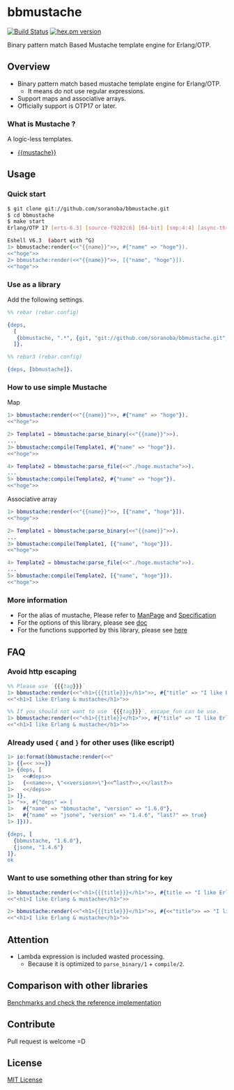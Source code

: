 bbmustache
===========
[![Build Status](https://travis-ci.org/soranoba/bbmustache.svg?branch=master)](https://travis-ci.org/soranoba/bbmustache)
[![hex.pm version](https://img.shields.io/hexpm/v/bbmustache.svg)](https://hex.pm/packages/bbmustache)

Binary pattern match Based Mustache template engine for Erlang/OTP.

## Overview
- Binary pattern match based mustache template engine for Erlang/OTP.
  - It means do not use regular expressions.
- Support maps and associative arrays.
- Officially support is OTP17 or later.

### What is Mustache ?
A logic-less templates.
- [{{mustache}}](http://mustache.github.io/)

## Usage
### Quick start

```bash
$ git clone git://github.com/soranoba/bbmustache.git
$ cd bbmustache
$ make start
Erlang/OTP 17 [erts-6.3] [source-f9282c6] [64-bit] [smp:4:4] [async-threads:10] [hipe] [kernel-poll:true]

Eshell V6.3  (abort with ^G)
1> bbmustache:render(<<"{{name}}">>, #{"name" => "hoge"}).
<<"hoge">>
2> bbmustache:render(<<"{{name}}">>, [{"name", "hoge"}]).
<<"hoge">>
```

### Use as a library
Add the following settings.

```erlang
%% rebar (rebar.config)

{deps,
  [
   {bbmustache, ".*", {git, "git://github.com/soranoba/bbmustache.git", {branch, "master"}}}
  ]}.

%% rebar3 (rebar.config)

{deps, [bbmustache]}.
```

### How to use simple Mustache

Map
```erlang
1> bbmustache:render(<<"{{name}}">>, #{"name" => "hoge"}).
<<"hoge">>

2> Template1 = bbmustache:parse_binary(<<"{{name}}">>).
...
3> bbmustache:compile(Template1, #{"name" => "hoge"}).
<<"hoge">>

4> Template2 = bbmustache:parse_file(<<"./hoge.mustache">>).
...
5> bbmustache:compile(Template2, #{"name" => "hoge"}).
<<"hoge">>
```

Associative array
```erlang
1> bbmustache:render(<<"{{name}}">>, [{"name", "hoge"}]).
<<"hoge">>

2> Template1 = bbmustache:parse_binary(<<"{{name}}">>).
...
3> bbmustache:compile(Template1, [{"name", "hoge"}]).
<<"hoge">>

4> Template2 = bbmustache:parse_file(<<"./hoge.mustache">>).
...
5> bbmustache:compile(Template2, [{"name", "hoge"}]).
<<"hoge">>
```

### More information
- For the alias of mustache, Please refer to [ManPage](http://mustache.github.io/mustache.5.html) and [Specification](https://github.com/mustache/spec)
- For the options of this library, please see [doc](doc)
- For the functions supported by this library, please see [here](benchmarks/README.md)

## FAQ

### Avoid http escaping

```erlang
%% Please use `{{{tag}}}`
1> bbmustache:render(<<"<h1>{{{title}}}</h1>">>, #{"title" => "I like Erlang & mustache"}).
<<"<h1>I like Erlang & mustache</h1>">>

%% If you should not want to use `{{{tag}}}`, escape_fun can be use.
1> bbmustache:render(<<"<h1>{{title}}</h1>">>, #{"title" => "I like Erlang & mustache"}, [{escape_fun, fun(X) -> X end}]).
<<"<h1>I like Erlang & mustache</h1>">>
```

### Already used `{` and `}` for other uses (like escript)

```erlang
1> io:format(bbmustache:render(<<"
1> {{=<< >>=}}
1> {deps, [
1>   <<#deps>>
1>   {<<name>>, \"<<version>>\"}<<^last?>>,<</last?>>
1>   <</deps>>
1> ]}.
1> ">>, #{"deps" => [
1>   #{"name" => "bbmustache", "version" => "1.6.0"},
1>   #{"name" => "jsone", "version" => "1.4.6", "last?" => true}
1> ]})).

{deps, [
  {bbmustache, "1.6.0"},
  {jsone, "1.4.6"}
]}.
ok
```

### Want to use something other than string for key

```erlang
1> bbmustache:render(<<"<h1>{{{title}}}</h1>">>, #{title => "I like Erlang & mustache"}, [{key_type, atom}]).
<<"<h1>I like Erlang & mustache</h1>">>

2> bbmustache:render(<<"<h1>{{{title}}}</h1>">>, #{<<"title">> => "I like Erlang & mustache"}, [{key_type, binary}]).
<<"<h1>I like Erlang & mustache</h1>">>
```

## Attention
- Lambda expression is included wasted processing.
  - Because it is optimized to `parse_binary/1` + `compile/2`.

## Comparison with other libraries
[Benchmarks and check the reference implementation](benchmarks/README.md)

## Contribute
Pull request is welcome =D

## License
[MIT License](LICENSE)

